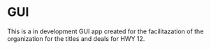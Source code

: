 # GUI
This is a in development GUI app created for the facilitazation of the organization for the titles and deals for HWY 12.
